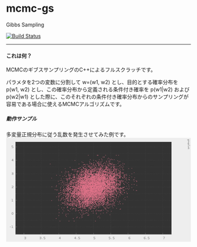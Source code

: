 # mcmc-gs

Gibbs Sampling

[![Build Status](https://travis-ci.org/hiroyam/mcmc-gs.svg?branch=master)](https://travis-ci.org/hiroyam/mcmc-gs)

---

#### これは何？

MCMCのギブスサンプリングのC++によるフルスクラッチです。

パラメタを2つの変数に分割して w=(w1, w2) とし、目的とする確率分布を p(w1, w2) とし、この確率分布から定義される条件付き確率を p(w1|w2) および p(w2|w1) とした際に、このそれぞれの条件付き確率分布からのサンプリングが容易である場合に使えるMCMCアルゴリズムです。

##### 動作サンプル

多変量正規分布に従う乱数を発生させてみた例です。
![](images/plot1.png)

